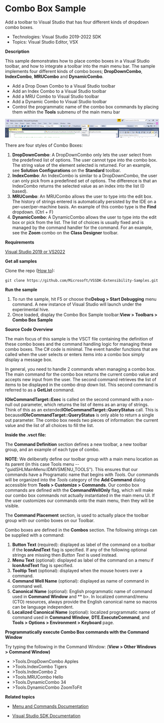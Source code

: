 # Combo Box Sample
Add a toolbar to Visual Studio that has four different kinds of
dropdown combo boxes.

* Technologies: Visual Studio 2019-2022 SDK
* Topics: Visual Studio Editor, VSX


**Description**

This sample demonstrates how to place combo boxes in a Visual Studio toolbar,
and how to integrate a toolbar into the main menu bar. The sample implements
four different kinds of combo boxes; **DropDownCombo**, **IndexCombo**,
**MRUCombo** and **DynamicCombo**.

  * Add a Drop Down Combo to a Visual Studio toolbar
  * Add an Index Combo to a Visual Studio toolbar
  * Add a MRU Combo to Visual Studio toolbar
  * Add a Dynamic Combo to Visual Studio toolbar
  * Control the programmatic name of the combo box commands by placing them within the **Tools** submenu of the main menu bar

![image](C%23/Example.ComboBox.png)

There are four styles of Combo Boxes:

  1. **DropDownCombo**: A DropDownCombo only lets the user select from the predefined list of options. The user cannot type into the combo box. The string value of the element selected is returned. For an example, see **Solution Configurations** on the **Standard** toolbar.
  2. **IndexCombo**: An IndexCombo is similar to a DropDownCombo, the user can only pick from a predefined set of options. The difference is that an IndexCombo returns the selected value as an index into the list (0 based).
  3. **MRUCombo**: An MRUCombo allows the user to type into the edit box. The history of strings entered is automatically persisted by the IDE on a per-user/per-machine basis. An example of this combo type is the **Find** dropdown. (Ctrl + F)
  4. **DynamicCombo**: A DynamicCombo allows the user to type into the edit box or pick from the list. The list of choices is usually fixed and is managed by the command handler for the command. For an example, see the **Zoom** combo on the **Class Designer** toolbar.



**Requirements**

[ Visual Studio 2019 or VS2022 ](https://visualstudio.microsoft.com/downloads/)



**Get all samples**

Clone the repo ([How to](https://git-scm.com/book/en/v2/Git-Basics-Getting-a-Git-Repository#Cloning-an-Existing-Repository)):

`git clone https://github.com/Microsoft/VSSDK-Extensibility-Samples.git`

**Run the sample**

  1. To run the sample, hit F5 or choose the**Debug &gt; Start Debugging** menu command. A new instance of Visual Studio will launch under the experimental hive.
  2. Once loaded, display the Combo Box Sample toolbar:**View &gt; Toolbars &gt; Combo Box Sample**



**Source Code Overview**

The main focus of this sample is the VSCT file containing the definition of
these combo boxes and the command handling logic for managing these combo
boxes. The C# code is minimal. The event handler functions that are called
when the user selects or enters items into a combo box simply display a
message box.

In general, you need to handle 2 commands when managing a combo box. The main
command for the combo box returns the current combo value and accepts new
input from the user. The second command retrieves the list of items to be
displayed in the combo drop down list. This second command is referred to as a
**GetList** command.

**IOleCommandTarget::Exec** is called on the second command with a non-null out parameter, which returns the list of items as an array of strings. Think of this as an extended**IOleCommandTarget::QueryStatus** call. This is because**IOleCommandTarget::QueryStatus** is only able to return a single out parameter. The combo box needs two pieces of information: the current value and the list of all choices to fill the list.

**Inside the .vsct file:**

The **Command Definition** section defines a new toolbar, a new toolbar group,
and an example of each type of combo.

**NOTE**: We deliberatly define our toolbar group with a main menu location as its parent (in this case Tools menu -- "guidSHLMainMenu:IDMVSMENU_TOOLS"). This ensures that our commands have a Programatic name that begins with _Tools_. Our commands will be organized into the _Tools_ category of the **Add Command** dialog accessible from **Tools &gt; Customize &gt; Commands**. Our combo box commands are defined with the **CommandWellOnly** flag, which will make our combo box commands not actually instantiated in the main menu UI. If the user customizes our commands onto the main menu, then they will be visible.

The **Command Placement** section, is used to actually place the toolbar group
with our combo boxes on our Toolbar.

Combo boxes are defined in the **Combos** section. The following strings can
be supplied with a command:

  1. **Button Text** (required): displayed as label of the command on a toolbar if the **IconAndText** flag is specified. If any of the following optional strings are missing then _Button Text_ is used instead.
  2. **Menu Text** (optional): displayed as label of the command on a menu if **IconAndText** flag is specified.
  3. **Tooltip Text** (optional): displayed when the mouse hovers over a command.
  4. **Command Well Name** (optional): displayed as name of command in command well.
  5. **Canonical Name** (optional): English programmatic name of command used in **Command Window** and ** b&gt;. In localized command/menu (CTO) resources, always provide the English canonical name so macros can be language independent.
  6. **Localized Canonical Name** (optional): localized programmatic name of command used in **Command Window**, **DTE.ExecuteCommand**, and **Tools &gt; Options &gt; Environment &gt; Keyboard** page.



**Programmatically execute Combo Box commands with the Command Window**

Try typing the following in the Command Window: (**View &gt; Other Windows &gt;
Command Window)**

  * &gt;Tools.DropDownCombo Apples
  * &gt;Tools.IndexCombo Tigers
  * &gt;Tools.IndexCombo 2
  * &gt;Tools.MRUCombo Hello
  * &gt;Tools.DynamicCombo 34
  * &gt;Tools.DynamicCombo ZoomToFit



**Related topics**

* [ Menu and Commands Documentation ](https://docs.microsoft.com/en-us/visualstudio/extensibility/extending-menus-and-commands)

* [ Visual Studio SDK Documentation ](https://docs.microsoft.com/en-us/visualstudio/extensibility/visual-studio-sdk)
